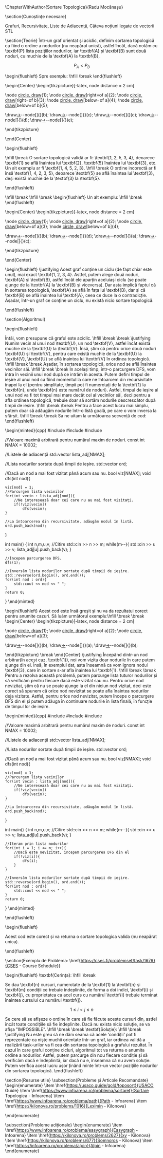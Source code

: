 \ChapterWithAuthor{Sortare Topologica}{Radu Mocănașu}

\section{Cunoștințe necesare}

Grafuri, Recursivitate, Liste de Adiacență, Câteva noțiuni legate de vectorii STL

\section{Teorie}
Într-un graf orientat și aciclic, definim sortarea topologică ca fiind o ordine a nodurilor (nu neapărat unică), astfel încât, dacă notăm cu \textbf{P} lista pozițiilor nodurilor, iar \textbf{A} și \textbf{B} sunt două noduri, cu muchie de la \textbf{A} la \textbf{B},

$$ P_A < P_B$$

\begin{flushleft}
Spre exemplu: \hfill \break
\end{flushleft}

\begin{Center}
\begin{tikzpicture}[-latex, node distance = 2 cm]

\node [circle, draw](a){1};
\node [circle, draw](b)[right=of a]{2};
\node [circle, draw](c)[right=of b]{3};
\node [circle, draw](d)[below=of a]{4};
\node [circle, draw](e)[below=of b]{5};

\draw[->](a)--node[]{}(b);
\draw[->](b)--node[]{}(c);
\draw[->](e)--node[]{}(c);
\draw[->](a)--node[]{}(d);
\draw[->](a)--node[]{}(e);



\end{tikzpicture}

\end{Center}

\begin{flushleft}

\hfill \break
O sortare topologică validă ar fi: \textbf{1, 2, 5, 3, 4}, deoarece \textbf{1} se află înaintea lui \textbf{2}, \textbf{5} înaintea lui \textbf{3}, etc. Un alt exemplu ar fi \textbf{1, 4, 5, 2, 3}.
\hfill \break
O ordine incorectă ar fi însă \textbf{1, 4, 2, 3, 5}, deoarece \textbf{5} se află înaintea lui \textbf{3}, deși există muchie de la \textbf{3} la \textbf{5}.

\end{flushleft}

\hfill \break
\hfill \break
\begin{flushleft}
Un alt exemplu: \hfill \break
\end{flushleft}

\begin{Center}
\begin{tikzpicture}[-latex, node distance = 2 cm]

\node [circle, draw](a){1};
\node [circle, draw](b)[right=of a]{2};
\node [circle, draw](c)[below=of a]{3};
\node [circle, draw](d)[below=of b]{4};

\draw[->](a)--node[]{}(b);
\draw[->](b)--node[]{}(d);
\draw[->](c)--node[]{}(a);
\draw[->](d)--node[]{}(c);

\end{tikzpicture}

\end{Center}

\begin{flushleft}
\justifying
Acest graf conține un ciclu (de fapt chiar este unul), mai exact \textbf{1, 2, 3, 4}. Astfel, putem alege două noduri, \textbf{A} și \textbf{B}, astfel încât ele aparțin aceluiași ciclu (se poate ajunge de la \textbf{A} la \textbf{B} și viceversa). Dar asta implică faptul că în sortarea topologică, \textbf{A} se află în fața lui \textbf{B}, dar și că \textbf{B} se află înaintea lui \textbf{A}, ceea ce duce la o contradicție.
Așadar, într-un graf ce conține un ciclu, nu există nicio sortare topologică.

\end{flushleft}

\section{Algoritmul}

\begin{flushleft}


Întâi, vom presupune că graful este aciclic. \hfill \break
\break
\justifying
Numim vecin al unui nod \textbf{U}, un nod \textbf{V}, astfel încât există muchie de la \textbf{U} la \textbf{V}. Însă, știm că pentru orice două noduri \textbf{U} și \textbf{V}, pentru care există muchie de la \textbf{U} la \textbf{V}, \textbf{U} se află înaintea lui \textbf{V} în ordinea topologică. \hfill \break
\break
Așadar, în sortarea topologică, orice nod se află înaintea vecinilor săi. \hfill \break
\break
În același timp, într-o parcurgere DFS, vom intra în vecinii unui nod după ce intrăm în acesta. Putem defini timpul de ieșire al unui nod ca fiind momentul la care ne întoarcem din recursivitate înapoi la el (pentru simplitate, timpii pot fi numerotați de la \textbf{1} la \textbf{n}, unde \textbf{n} este numărul de noduri). Astfel, timpul de ieșire al unui nod va fi tot timpul mai mare decât cel al vecinilor săi, deci pentru a afla ordinea topologică, trebuie doar să sortăm nodurile descrescător după timpii de ieșire. \hfill \break
\break
Pentru a face acest lucru mai simplu, putem doar să adăugăm nodurile într-o listă goală, pe care o vom inversa la sfârșit. \hfill \break
\break
Sa ne uitam la următoarea secvență de cod:
\end{flushleft}

\begin{minted}{cpp}
#include <iostream>
#include <vector>
#include <algorithm>

//Valoare maximă arbitrară pentru numărul maxim de noduri.
const int NMAX = 10002;

//Listele de adiacență
std::vector <int> lista_adj[NMAX];

//Lista nodurilor sortate după timpii de ieșire.
std::vector <int> ord;

//Dacă un nod a mai fost vizitat până acum sau nu.
bool viz[NMAX];
void dfs(int nod){
    
    viz[nod] = 1;
    //Parcurgem lista vecinilor
    for(int vecin : lista_adj[nod]){
        //Ne interesează doar cei care nu au mai fost vizitați.
        if(!viz[vecin])
            dfs(vecin);
    }
    
    //La întoarcerea din recursivitate, adăugăm nodul în listă.
    ord.push_back(nod);
    
}

int main()
{
    int n,m,u,v;
    //Citire
    std::cin >> n >> m;
    while(m--){
        std::cin >> u >> v;
        lista_adj[u].push_back(v);
    }
    
    //Începem parcurgerea DFS.
    dfs(1);
    
    //Inversăm lista nodurilor sortate după timpii de ieșire.
    std::reverse(ord.begin(), ord.end());
    for(int nod : ord){
        std::cout << nod << " ";
    }
    return 0;
}
\end{minted}

\begin{flushleft}
Acest cod este însă greșit și nu va da rezultatul corect pentru anumite cazuri. Să luăm următorul exemplu:\hfill \break
\break
\begin{Center}
\begin{tikzpicture}[-latex, node distance = 2 cm]

\node [circle, draw](a){1};
\node [circle, draw](b)[right=of a]{2};
\node [circle, draw](c)[below=of a]{3};

\draw[->](a)--node[]{}(b);
\draw[->](c)--node[]{}(a);
\draw[->](c)--node[]{}(b);

\end{tikzpicture}
\break
\end{Center}
\justifying
Începând dintr-un nod arbitrar(în acest caz, \textbf{1}), noi vom vizita doar nodurile în care putem ajunge din el. Însă, în exemplul dat, asta înseamnă ca vom ignora nodul \textbf{3}, care în sortare s-ar afla înaintea lui \textbf{1}. \hfill \break
\break
Pentru a rezolva această problemă, putem parcurge lista tuturor nodurilor și să verificăm pentru fiecare dacă este vizitat sau nu. Pentru orice nod nevizitat, știm că nu se poate ajunge la el din niciun nod vizitat, deci este corect să spunem că orice nod nevizitat se poate afla înaintea nodurilor deja vizitate. Astfel, pentru orice nod nevizitat, putem începe o parcurgere DFS din el și putem adăuga în continuare nodurile în lista finală, în funcție de timpul lor de ieșire.

\begin{minted}{cpp}
#include <iostream>
#include <vector>
#include <algorithm>

//Valoare maximă arbitrară pentru numărul maxim de noduri.
const int NMAX = 10002;

//Listele de adiacență
std::vector <int> lista_adj[NMAX];

//Lista nodurilor sortate după timpii de ieșire.
std::vector <int> ord;

//Dacă un nod a mai fost vizitat până acum sau nu.
bool viz[NMAX];
void dfs(int nod){
    
    viz[nod] = 1;
    //Parcurgem lista vecinilor
    for(int vecin : lista_adj[nod]){
        //Ne interesează doar cei care nu au mai fost vizitați.
        if(!viz[vecin])
            dfs(vecin);
    }
    
    //La întoarcerea din recursivitate, adăugăm nodul în listă.
    ord.push_back(nod);
    
}

int main()
{
    int n,m,u,v;
    //Citire
    std::cin >> n >> m;
    while(m--){
        std::cin >> u >> v;
        lista_adj[u].push_back(v);
    }

    //Iteram prin lista nodurilor
    for(int i = 1; i <= n; i++){
        //Dacă este nevizitat, începem parcurgerea DFS din el
        if(!viz[i]){
            dfs(i);
        }
    }
    
    //Inversăm lista nodurilor sortate după timpii de ieșire.
    std::reverse(ord.begin(), ord.end());
    for(int nod : ord){
        std::cout << nod << " ";
    }
    return 0;
}
\end{minted}

\end{flushleft}

\begin{flushleft}

Acest cod este corect și va returna o sortare topologica valida (nu neapărat unica).

\end{flushleft}

\section{Exemplu de Problema: \href{https://cses.fi/problemset/task/1679}{CSES - Course Schedule}}

\begin{flushleft}
\textbf{Cerința}: \hfill \break

Se dau \textbf{n} cursuri, numerotate de la \textbf{1} la \textbf{n} și \textbf{m} condiții ce trebuie îndeplinite, de forma a doi indici, \textbf{i} și \textbf{j}, cu proprietatea ca acel curs cu numărul \textbf{i} trebuie terminat înaintea cursului cu numărul \textbf{j}.

$$1 \leqslant i < j \leqslant n$$

Se cere să se afișeze o ordine în care să fie făcute aceste cursuri din, astfel încât toate condițiile să fie îndeplinite. Dacă nu exista nicio soluție, se va afișa "IMPOSSIBLE". \hfill \break
\break
\textbf{Soluție}: \hfill \break
\justifying
Nu este greu să ne dăm seama că acele 'condiții' pot fi reprezentate ca niște muchii orientate într-un graf, iar ordinea validă a realizării task-urilor va fi cea din sortarea topologică a grafului rezultat. În cazul în care graful conține cicluri, algoritmul tot va returna o anumita ordine a nodurilor. Astfel, putem parcurge din nou fiecare condiție și să verificăm dacă e îndeplinită, iar dacă nu e, înseamna că nu avem soluție. Putem verifica acest lucru ușor ținând minte într-un vector pozițiile nodurilor din sortarea topologică.
\end{flushleft}

\section{Resurse utile}
\subsection{Probleme și Articole Recomandate}
\begin{enumerate}
    \item \href{https://usaco.guide/gold/toposort}{USACO Guide}
    \item \href{https://www.infoarena.ro/problema/sortaret}{Sortare Topologica - Infoarena}
    \item \href{https://www.infoarena.ro/problema/path}{Path - Infoarena}
    \item \href{https://kilonova.ro/problems/1016}{Leximin - Kilonova}
    
    
\end{enumerate}

\subsection{Probleme adiționale}
\begin{enumerate}
    \item \href{https://www.infoarena.ro/problema/easygraph}{Easygraph - Infoarena}
    \item \href{https://kilonova.ro/problems/2627}{xy - Kilonova}
    \item \href{https://kilonova.ro/problems/677}{Somnoros - Kilonova}
    \item \href{https://infoarena.ro/problema/alpin}{Alpin - Infoarena}
\end{enumerate}